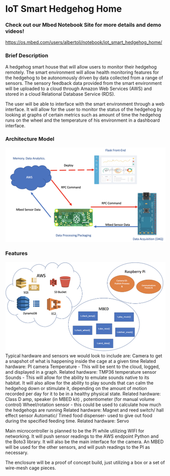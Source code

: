# IoT Smart Hedgehog Home
### Check out our Mbed Notebook Site for more details and demo videos!
https://os.mbed.com/users/albertoli/notebook/iot_smart_hedgehog_home/

### Brief Description
A hedgehog smart house that will allow users to monitor their hedgehog remotely. The smart environment will allow health monitoring features for the hedgehog to be autonomously driven by data collected from a range of sensors. The sensory feedback data provided from the smart environment will be uploaded to a cloud through Amazon Web Services (AWS) and stored in a cloud Relational Database Service (RDS). 

The user will be able to interface with the smart environment through a web interface. It will allow for the user to monitor the status of the hedgehog by looking at graphs of certain metrics such as amount of time the hedgehog runs on the wheel and the temperature of his environment in a dashboard interface.

### Architecture Model
![Alt text](img/architecture_model.png?raw=true "Architecture Model")

### Features
![Alt text](img/features_model2.png?raw=true "Features Model")
Typical hardware and sensors we would look to include are:
Camera to get a snapshot of what is happening inside the cage at a given time Related hardware: PI camera
Temperature - This will be sent to the cloud, logged, and displayed in a graph. Related hardware: TMP36 temperature sensor
Sounds - This will allow for the ability to emulate sounds native to its habitat. It will also allow for the ability to play sounds that can calm the hedgehog down or stimulate it, depending on the amount of motion recorded per day for it to be in a healthy physical state. Related hardware: Class D amp, speaker (in MBED kit) , potentiometer (for manual volume control)
Wheel/rotation sensor - this could be used to calculate how much the hedgehogs are running Related hardware: Magnet and reed switch/ hall effect sensor 
Automatic/ Timed food dispenser- used to give out food during the specified feeding time. Related hardware: Servo

Main microcontroller is planned to be the PI while utilizing WIFI for networking. It will push sensor readings to the AWS endpoint Python and the Boto3 library. It will also be the main interface for the camera. An MBED will be used for the other sensors, and will push readings to the PI as necessary. 

The enclosure will be a proof of concept build, just utilizing a box or a set of wire-mesh cage pieces. 

